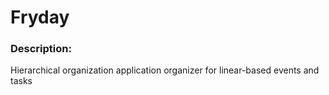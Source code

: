# Fryday

### Description:

Hierarchical organization application organizer for linear-based events and tasks
